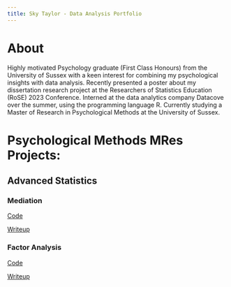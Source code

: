```yaml
---
title: Sky Taylor - Data Analysis Portfolio
---
```


# About
Highly motivated Psychology graduate (First Class Honours) from the University of Sussex with a keen interest for combining my psychological insights with data analysis. Recently presented a poster about my dissertation research project at the Researchers of Statistics Education (RoSE) 2023 Conference. Interned at the data analytics company Datacove over the summer, using the programming language R. Currently studying a Master of Research in Psychological Methods at the University of Sussex.

# Psychological Methods MRes Projects:
## Advanced Statistics
### Mediation
[Code](https://github.com/skylar-taylor/study-projects/blob/main/advanced_statistics/mediation.qmd)

[Writeup](https://skylar-taylor.github.io/study-projects/advanced_statistics/mediation.html)

### Factor Analysis
[Code](https://github.com/skylar-taylor/study-projects/blob/main/advanced_statistics/factor_analysis.qmd)

[Writeup](https://skylar-taylor.github.io/study-projects/advanced_statistics/factor_analysis.html)
